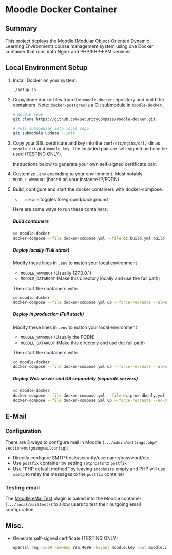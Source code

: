 # Moodle Docker Container

## Summary
This project deploys the Moodle (Modular Object-Oriented Dynamic Learning Environment) course management system using one Docker container that runs both Nginx and PHP/PHP-FPM services

## Local Environment Setup

1. Install Docker on your system.
    ```bash
    ./setup.sh
    ```

2. Copy/clone dockerfiles from the `moodle-docker` repository and build the containers. Note: `docker-postgres` is a Git submodule in `moodle-docker`.
    ```bash
    # Moodle repo
    git clone https://github.com/SecurityCompass/moodle-docker.git

    # Pull submodules into local repo
    git submodule update --init
    ```

3. Copy your SSL certificate and key into the `conf/etc/nginx/ssl/` dir as `moodle.crt` and `moodle.key`. The included pair are self-signed and can be used (TESTING ONLY).

    Instructions below to generate your own self-signed certificate pair.

4. Customize `.env` according to your environment. Most notably `MOODLE_WWWROOT` (based on your instance IP/FQDN)

5. Build, configure and start the docker containers with docker-compose.
    * `--detach` toggles foreground/background

    Here are some ways to run these containers:

    ##### Build containers
    ```bash
    cd moodle-docker
    docker-compose --file docker-compose.yml --file dc.build.yml build --no-cache
    ```

    ##### Deploy locally (Full stack)
    Modify these lines in `.env` to match your local environment
    
    * `MOODLE_WWWROOT` (Usually 127.0.0.1)
    * `MOODLE_DATAROOT` (Make this directory locally and use the full path)
        
    Then start the containers with:
    ```bash
    cd moodle-docker
    docker-compose --file docker-compose.yml up --force-recreate --always-recreate-deps --detach
    ```

    ##### Deploy in production (Full stack)
    Modify these lines in `.env` to match your local environment
    
    * `MOODLE_WWWROOT` (Usually the FQDN)
    * `MOODLE_DATAROOT` (Make this directory and use the full path)

    Then start the containers with:
    ```bash
    cd moodle-docker
    docker-compose --file docker-compose.yml up --force-recreate --always-recreate-deps --detach
    ```

    ##### Deploy Web server and DB separately (separate servers)
    ```bash
    cd moodle-docker
    docker-compose --file docker-compose.yml --file dc.prod-dbonly.yml up --force-recreate --detach postgres
    docker-compose --file docker-compose.yml up --force-recreate --no-deps --detach nginx-php-moodle
    ```


## E-Mail

### Configuration
There are 3 ways to configure mail in Moodle (`.../admin/settings.php?section=outgoingmailconfig`):
* Directly configure SMTP hosts/security/username/password/etc.
* Use `postfix` container by setting `smtphosts` to `postfix`
* Use "PHP default method" by leaving `smtphosts` empty and PHP will use `ssmtp` to relay the messages to the `postfix` container

### Testing email
The [Moodle eMailTest](https://moodle.org/plugins/local_mailtest) plugin is baked into the Moodle container (`.../local/mailtest/`) to allow users to test their outgoing email configuration


## Misc.

* Generate self-signed certificate (TESTING ONLY)

    ```bash
    openssl req -x509 -newkey rsa:4096 -keyout moodle.key -out moodle.crt -days 365 -nodes -subj "/C=CA/ST=ON/L=Toronto/O=SC/OU=Org/CN=www.example.com"
    ```
